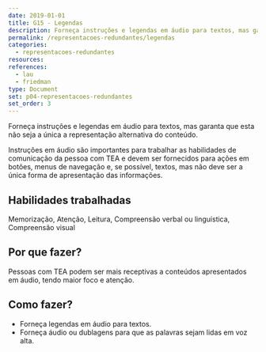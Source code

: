 ```yaml
---
date: 2019-01-01
title: G15 - Legendas
description: Forneça instruções e legendas em áudio para textos, mas garanta que esta não seja a única a representação alternativa do conteúdo.
permalink: /representacoes-redundantes/legendas
categories:
  - representacoes-redundantes
resources:
references:
  - lau
  - friedman
type: Document
set: p04-representacoes-redundantes
set_order: 3
---
```


Forneça instruções e legendas em áudio para textos, mas garanta que esta não seja a única a representação alternativa do conteúdo.

Instruções em áudio são importantes para trabalhar as habilidades de comunicação da pessoa com TEA e devem ser fornecidos para ações em botões, menus de navegação e, se possível, textos, mas não deve ser a única forma de apresentação das informações.

## Habilidades trabalhadas

Memorização, Atenção, Leitura, Compreensão verbal ou linguística, Compreensão visual

## Por que fazer?

Pessoas com TEA podem ser mais receptivas a conteúdos apresentados em áudio, tendo maior foco e atenção.

## Como fazer?

- Forneça legendas em áudio para textos.
- Forneça áudio ou dublagens para que as palavras sejam lidas em voz alta.